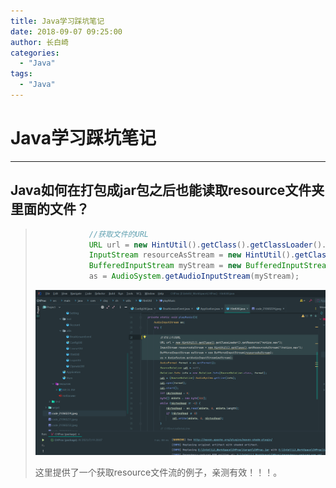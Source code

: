```yaml
---
title: Java学习踩坑笔记
date: 2018-09-07 09:25:00
author: 长白崎
categories:
  - "Java"
tags:
  - "Java"
---
```




# Java学习踩坑笔记

---

## Java如何在打包成jar包之后也能读取resource文件夹里面的文件？

> ```java
>             //获取文件的URL
>             URL url = new HintUtil().getClass().getClassLoader().getResource("notice.wav");
>             InputStream resourceAsStream = new HintUtil().getClass().getResourceAsStream("/notice.wav");
>             BufferedInputStream myStream = new BufferedInputStream(resourceAsStream);
>             as = AudioSystem.getAudioInputStream(myStream);
> ```
>
> ![读取resource](./Java学习踩坑笔记/images/读取resource.png)
>
> 这里提供了一个获取resource文件流的例子，亲测有效！！！。